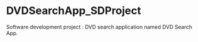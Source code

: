# DVDSearchApp_SDProject
Software development project : DVD search application named DVD Search App.
